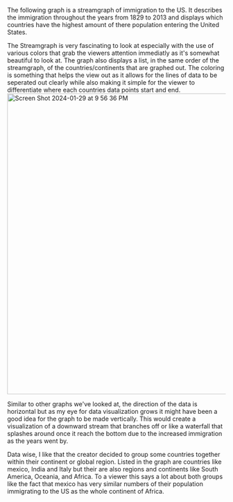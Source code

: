The following graph is a streamgraph of immigration to the US. It describes the immigration throughout 
the years from 1829 to 2013 and displays which countries have the highest amount of there population entering the United States.

The Streamgraph is very fascinating to look at especially with the use of various colors that grab the viewers attention
immediatly as it's somewhat beautiful to look at. The graph also displays a list, in the same order of the streamgraph, of the
countries/continents that are graphed out. The coloring is something that helps the view out as it allows for the lines
of data to be seperated out clearly while also making it simple for the viewer to differentiate where each countries data points
start and end.
<img width="693" alt="Screen Shot 2024-01-29 at 9 56 36 PM" src="https://github.com/asosa117/reflections/assets/143228727/5fa5f391-807b-4dde-87c6-b00f51003f21">

Similar to other graphs we've looked at, the direction of the data is horizontal but as my eye for data visualization grows
it might have been a good idea for the graph to be made vertically. This would create a visualization of a downward stream 
that branches off or like a waterfall that splashes around once it reach the bottom due to the increased immigration as the years
went by.

Data wise, I like that the creator decided to group some countries together within their continent or global region. Listed
in the graph are countries like mexico, India and Italy but their are also regions and continents like South America, Oceania,
and Africa. To a viewer this says a lot about both groups like the fact that mexico has very similar numbers of their population
immigrating to the US as the whole continent of Africa.
